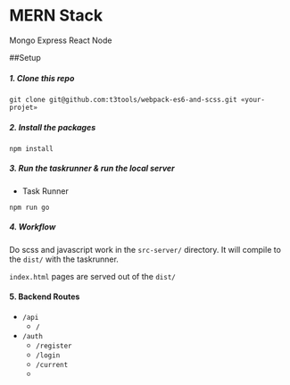 # MERN Stack
Mongo
Express
React
Node

##Setup 

##### 1. Clone this repo
```
git clone git@github.com:t3tools/webpack-es6-and-scss.git «your-projet»
```

##### 2. Install the packages
```
npm install
```

##### 3. Run the taskrunner & run the local server
- Task Runner
```
npm run go
```


##### 4. Workflow
Do scss and javascript work in the `src-server/` directory. It will compile to the `dist/` with the taskrunner.

`index.html` pages are served out of the `dist/`

#### 5. Backend Routes
- `/api`
  - `/`
- `/auth`
  - `/register`
  - `/login`
  - `/current`
  - 